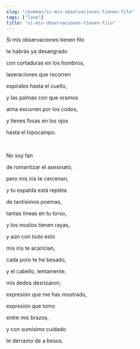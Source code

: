 ```yaml
---
slug: "/poemas/si-mis-observaciones-tienen-filo"
tags: ["love"]
title: "si-mis-observaciones-tienen-filo"
---
```

Si mis observaciones tienen filo

te habrás ya desangrado

con cortaduras en los hombros,

laseraciones que recorren

espirales hasta el cuello,

y las palmas con que oramos

alma escurren por los codos,

y tienes fosas en los ojos

hasta el hipocampo.

&nbsp;

No soy fan

de romantizar el asesinato,

pero mis iris te cercenan,

y tu espalda está repleta

de tantísimos poemas,

tantas líneas en tu torso,

y los muslos tienen rayas,

y aún con todo esto

mis iris te acarician,

cada poro te he besado,

y el cabello, lentamente,

mis dedos desrizaron;

expresión que me has mostrado,

expresión que tomo

entre mis brazos,

y con sumísimo cuidado

te derramo de a besos.